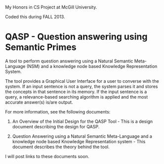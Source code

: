 My Honors in CS Project at McGill University. 

Coded this during FALL 2013.

QASP - Question answering using Semantic Primes
====

A tool to perform question answering using a Natural Semantic Meta-Language (NSM) and a knowledge node based Knowledge Representation System.

The tool provides a Graphical User Interface for a user to converse with the system. If an input sentence is not a query, the system parses it and stores the concepts in that sentence in its memory. If the input sentence is a query, a relevance-based searching algorithm is applied and the most accurate answer(s) is/are output.

For more information, see the following documents:

1. An Overview of the Initial Design for the QASP Tool - This is a design document describing the design for QASP.

2. Question Answering using a Natural Semantic Meta-Language and a knowledge node based Knowledge Representation system - This document describes the theory behind the tool.

I will post links to these documents soon.